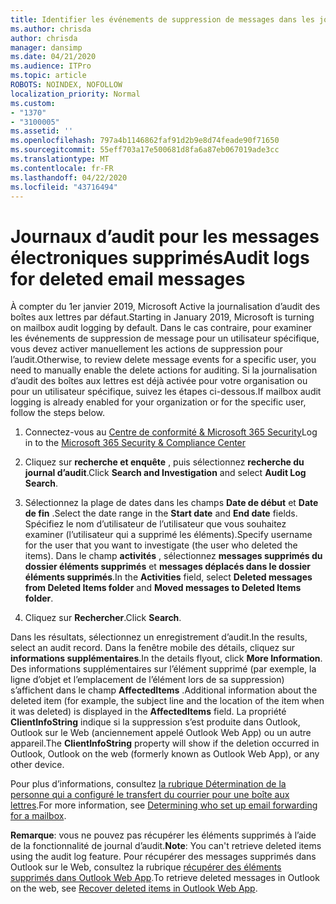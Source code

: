 ```yaml
---
title: Identifier les événements de suppression de messages dans les journaux d’audit
ms.author: chrisda
author: chrisda
manager: dansimp
ms.date: 04/21/2020
ms.audience: ITPro
ms.topic: article
ROBOTS: NOINDEX, NOFOLLOW
localization_priority: Normal
ms.custom:
- "1370"
- "3100005"
ms.assetid: ''
ms.openlocfilehash: 797a4b1146862faf91d2b9e8d74feade90f71650
ms.sourcegitcommit: 55eff703a17e500681d8fa6a87eb067019ade3cc
ms.translationtype: MT
ms.contentlocale: fr-FR
ms.lasthandoff: 04/22/2020
ms.locfileid: "43716494"
---
```

# <a name="audit-logs-for-deleted-email-messages"></a><span data-ttu-id="7c05d-102">Journaux d’audit pour les messages électroniques supprimés</span><span class="sxs-lookup"><span data-stu-id="7c05d-102">Audit logs for deleted email messages</span></span>

<span data-ttu-id="7c05d-103">À compter du 1er janvier 2019, Microsoft Active la journalisation d’audit des boîtes aux lettres par défaut.</span><span class="sxs-lookup"><span data-stu-id="7c05d-103">Starting in January 2019, Microsoft is turning on mailbox audit logging by default.</span></span> <span data-ttu-id="7c05d-104">Dans le cas contraire, pour examiner les événements de suppression de message pour un utilisateur spécifique, vous devez activer manuellement les actions de suppression pour l’audit.</span><span class="sxs-lookup"><span data-stu-id="7c05d-104">Otherwise, to review delete message events for a specific user, you need to manually enable the delete actions for auditing.</span></span> <span data-ttu-id="7c05d-105">Si la journalisation d’audit des boîtes aux lettres est déjà activée pour votre organisation ou pour un utilisateur spécifique, suivez les étapes ci-dessous.</span><span class="sxs-lookup"><span data-stu-id="7c05d-105">If mailbox audit logging is already enabled for your organization or for the specific user, follow the steps below.</span></span>

1. <span data-ttu-id="7c05d-106">Connectez-vous au [Centre de conformité & Microsoft 365 Security](https://protection.office.com/)</span><span class="sxs-lookup"><span data-stu-id="7c05d-106">Log in to the [Microsoft 365 Security & Compliance Center](https://protection.office.com/)</span></span>

2. <span data-ttu-id="7c05d-107">Cliquez sur **recherche et enquête** , puis sélectionnez **recherche du journal d’audit**.</span><span class="sxs-lookup"><span data-stu-id="7c05d-107">Click **Search and Investigation** and select **Audit Log Search**.</span></span>

3. <span data-ttu-id="7c05d-108">Sélectionnez la plage de dates dans les champs **Date de début** et **Date de fin** .</span><span class="sxs-lookup"><span data-stu-id="7c05d-108">Select the date range in the **Start date** and **End date** fields.</span></span> <span data-ttu-id="7c05d-109">Spécifiez le nom d’utilisateur de l’utilisateur que vous souhaitez examiner (l’utilisateur qui a supprimé les éléments).</span><span class="sxs-lookup"><span data-stu-id="7c05d-109">Specify username for the user that you want to investigate (the user who deleted the items).</span></span> <span data-ttu-id="7c05d-110">Dans le champ **activités** , sélectionnez **messages supprimés du dossier éléments supprimés** et **messages déplacés dans le dossier éléments supprimés**.</span><span class="sxs-lookup"><span data-stu-id="7c05d-110">In the **Activities** field, select **Deleted messages from Deleted Items folder** and **Moved messages to Deleted Items folder**.</span></span>

4. <span data-ttu-id="7c05d-111">Cliquez sur **Rechercher**.</span><span class="sxs-lookup"><span data-stu-id="7c05d-111">Click **Search**.</span></span>

<span data-ttu-id="7c05d-112">Dans les résultats, sélectionnez un enregistrement d’audit.</span><span class="sxs-lookup"><span data-stu-id="7c05d-112">In the results, select an audit record.</span></span> <span data-ttu-id="7c05d-113">Dans la fenêtre mobile des détails, cliquez sur **informations supplémentaires**.</span><span class="sxs-lookup"><span data-stu-id="7c05d-113">In the details flyout, click **More Information**.</span></span> <span data-ttu-id="7c05d-114">Des informations supplémentaires sur l’élément supprimé (par exemple, la ligne d’objet et l’emplacement de l’élément lors de sa suppression) s’affichent dans le champ **AffectedItems** .</span><span class="sxs-lookup"><span data-stu-id="7c05d-114">Additional information about the deleted item (for example, the subject line and the location of the item when it was deleted) is displayed in the **AffectedItems** field.</span></span> <span data-ttu-id="7c05d-115">La propriété **ClientInfoString** indique si la suppression s’est produite dans Outlook, Outlook sur le Web (anciennement appelé Outlook Web App) ou un autre appareil.</span><span class="sxs-lookup"><span data-stu-id="7c05d-115">The **ClientInfoString** property will show if the deletion occurred in Outlook, Outlook on the web (formerly known as Outlook Web App), or any other device.</span></span>

<span data-ttu-id="7c05d-116">Pour plus d’informations, consultez [la rubrique Détermination de la personne qui a configuré le transfert du courrier pour une boîte aux lettres](https://docs.microsoft.com/office365/securitycompliance/auditing-troubleshooting-scenarios#determining-if-a-user-deleted-email-items).</span><span class="sxs-lookup"><span data-stu-id="7c05d-116">For more information, see [Determining who set up email forwarding for a mailbox](https://docs.microsoft.com/office365/securitycompliance/auditing-troubleshooting-scenarios#determining-if-a-user-deleted-email-items).</span></span>

<span data-ttu-id="7c05d-117">**Remarque**: vous ne pouvez pas récupérer les éléments supprimés à l’aide de la fonctionnalité de journal d’audit.</span><span class="sxs-lookup"><span data-stu-id="7c05d-117">**Note**: You can't retrieve deleted items using the audit log feature.</span></span> <span data-ttu-id="7c05d-118">Pour récupérer des messages supprimés dans Outlook sur le Web, consultez la rubrique [récupérer des éléments supprimés dans Outlook Web App](https://support.office.com/article/C3D8FC15-EEEF-4F1C-81DF-E27964B7EDD4).</span><span class="sxs-lookup"><span data-stu-id="7c05d-118">To retrieve deleted messages in Outlook on the web, see [Recover deleted items in Outlook Web App](https://support.office.com/article/C3D8FC15-EEEF-4F1C-81DF-E27964B7EDD4).</span></span>
